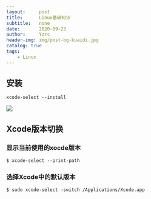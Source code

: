 ```yaml
---
layout:     post
title:      Linux基础知识
subtitle:   none
date:       2020-09-23
author:     Yzrc
header-img: img/post-bg-kuaidi.jpg
catalog: true
tags:
    - Linux
---
```


## 安装

	xcode-select --install

![](https://upload-images.jianshu.io/upload_images/545662-f9031dfcce085f8f.png?imageMogr2/auto-orient/strip%7CimageView2/2/w/459)

## Xcode版本切换

### 显示当前使用的xocde版本

	$ xcode-select --print-path
	
### 选择Xcode中的默认版本

	$ sudo xcode-select -switch /Applications/Xcode.app